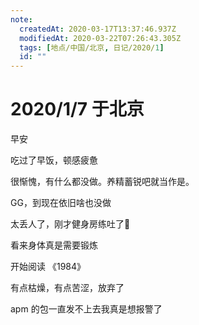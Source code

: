 ```yaml
---
note:
  createdAt: 2020-03-17T13:37:46.937Z
  modifiedAt: 2020-03-22T07:26:43.305Z
  tags: [地点/中国/北京, 日记/2020/1]
  id: ""
---
```


# 2020/1/7 于北京

<!-- @timer "date":"Tue Jan 07 2020 08:19:55 GMT+0800 (CST) -->

早安

<!-- @timer "date":"Tue Jan 07 2020 09:14:35 GMT+0800 (China Standard Time)","duration":"about 1 hour -->

吃过了早饭，顿感疲惫

<!-- @timer "date":"Tue Jan 07 2020 11:04:20 GMT+0800 (China Standard Time)","duration":"about 2 hours -->

很惭愧，有什么都没做。养精蓄锐吧就当作是。

<!-- @timer "date":"Tue Jan 07 2020 14:58:45 GMT+0800 (China Standard Time)","duration":"about 4 hours -->

GG，到现在依旧啥也没做

<!-- @timer "date":"Tue Jan 07 2020 17:06:23 GMT+0800 (China Standard Time)","duration":"about 2 hours -->

太丢人了，刚才健身房练吐了:new_moon_with_face:

看来身体真是需要锻炼

<!-- @timer "date":"Tue Jan 07 2020 18:58:27 GMT+0800 (China Standard Time)","duration":"about 2 hours -->

开始阅读 《1984》

<!-- @timer "date":"Tue Jan 07 2020 19:36:06 GMT+0800 (China Standard Time)","duration":"38 minutes -->

有点枯燥，有点苦涩，放弃了

<!-- @timer "date":"Tue Jan 07 2020 23:11:42 GMT+0800 (China Standard Time)","duration":"about 4 hours -->

apm 的包一直发不上去我真是想报警了
